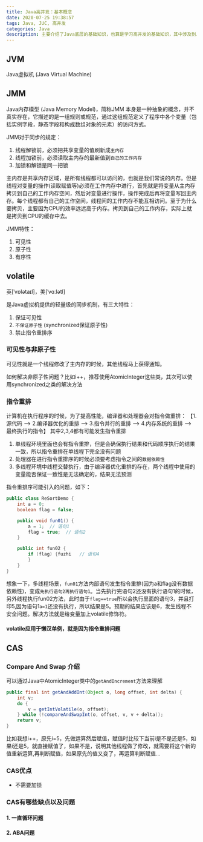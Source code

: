 ```yaml
---
title: Java高并发：基本概念
date: 2020-07-25 19:38:57
tags: Java, JUC, 高并发
categories: Java
description: 主要介绍了Java底层的基础知识，也算是学习高并发的基础知识，其中涉及到JMM，以及两个常用的关键子volatile和synchronized，以及CAS无锁算法，通过深入了解这些点，从而了解高并发会遇到哪些问题，进而开始深入学习并发编程。
---
```


## JVM

Java虚拟机 (Java Virtual Machine)

## JMM 

Java内存模型 (Java Memory Model)，简称JMM 本身是一种抽象的概念，并不真实存在，它描述的是一组规则或规范，通过这组规范定义了程序中各个变量（包括实例字段，静态字段和构成数组对象的元素）的访问方式。

JMM对于同步的规定：
1. 线程解锁前，必须把共享变量的值刷新成`主内存`
2. 线程加锁前，必须读取主内存的最新值到`自己的工作内存`
3. 加锁和解锁是同一把锁

主内存是共享内存区域，是所有线程都可以访问的，也就是我们常说的内存。但是线程对变量的操作(读取赋值等)必须在工作内存中进行，首先就是将变量从主内存拷贝到自己的工作内存空间，然后对变量进行操作，操作完成后再将变量写回主内存。每个线程都有自己的工作空间，线程间的工作内存不能互相访问。至于为什么要拷贝，主要因为CPU的效率远远高于内存。拷贝到自己的工作内存，实际上就是拷贝到CPU的缓存中去。

JMM特性：
1. 可见性
2. 原子性
3. 有序性

## volatile

英[ˈvɒlətaɪl]，美[ˈvɑːlətl]

是Java虚拟机提供的轻量级的同步机制，有三大特性：
1. 保证可见性
2. `不保证原子性` (synchronized保证原子性)
3. 禁止指令重排序

### 可见性与非原子性

可见性就是一个线程修改了主内存的时候，其他线程马上获得通知。

如何解决非原子性问题？比如i++，推荐使用AtomicInteger这些类，其次可以使用synchronized之类的解决方法

### 指令重排

计算机在执行程序的时候，为了提高性能，编译器和处理器会对指令做重排： 【1.源代码 --> 2.编译器优化的重排 --> 3.指令并行的重排 --> 4.内存系统的重排 --> 最终执行的指令】 其中2,3,4都有可能发生指令重排

1. 单线程环境里面也会有指令重排，但是会确保执行结果和代码顺序执行的结果一致，所以指令重排在单线程下完全没有问题
2. 处理器在进行指令重排序的时候必须要考虑指令之间的`数据依赖性`
3. 多线程环境中线程交替执行，由于编译器优化重排的存在，两个线程中使用的变量能否保证一致性是无法确定的，结果无法预测

指令重排序可能引入的问题，如下：

```Java
public class ReSortDemo {
    int a = 0;
    boolean flag = false;

    public void fun01() {
        a = 1;  // 语句1
        flag = true;  // 语句2
    }

    public int fun02 {
        if (flag) {fuzhi   // 语句4
        }
    }
}
```
想象一下，多线程场景，`fun01`方法内部语句发生指令重排(因为a和flag没有数据依赖性)，变成`先执行语句2再执行语句1`。当先执行完语句2还没有执行语句1的时候，另外线程执行fun02方法，此时由于`flag==true`所以会执行里面的语句3，并且打印5,因为语句1`a=1`还没有执行，所以结果是5。预期的结果应该是6，发生线程不安全问题。解决方法就是给变量加上volatile修饰符。

#### volatile应用于懒汉单例，就是因为指令重排问题

## CAS

### Compare And Swap 介绍

可以通过Java中AtomicInteger类中的`getAndIncrement`方法来理解
```Java
public final int getAndAddInt(Object o, long offset, int delta) {
    int v;
    do {
        v = getIntVolatile(o, offset);
    } while (!compareAndSwapInt(o, offset, v, v + delta));
    return v;
}
```
比如我想i++，原先i=5，先做运算然后赋值，赋值时比较下当前i是不是还是5，如果i还是5，就直接赋值了，如果不是，说明其他线程做了修改，就需要将这个新的值重新运算,再判断赋值，如果原先的值又变了，再运算判断赋值...

### CAS优点

* 不需要加锁

### CAS有哪些缺点以及问题

#### 1. 一直循环问题

#### 2. ABA问题